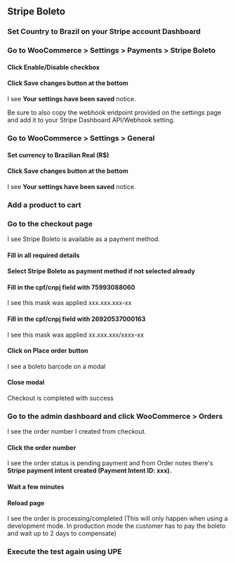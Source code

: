 ## Stripe Boleto

### Set Country to Brazil on your Stripe account Dashboard

### Go to WooCommerce > Settings > Payments > Stripe Boleto

#### Click Enable/Disable checkbox

#### Click Save changes button at the bottom

I see **Your settings have been saved** notice.

Be sure to also copy the webhook endpoint provided on the settings page and add it to your Stripe Dashboard API/Webhook setting.

### Go to WooCommerce > Settings > General

#### Set currency to Brazilian Real (R$)

#### Click Save changes button at the bottom

I see **Your settings have been saved** notice.

### Add a product to cart

### Go to the checkout page

I see Stripe Boleto is available as a payment method.

#### Fill in all required details

#### Select Stripe Boleto as payment method if not selected already

#### Fill in the cpf/cnpj field with 75993088060

I see this mask was applied xxx.xxx.xxx-xx

#### Fill in the cpf/cnpj field with 26920537000163

I see this mask was applied xx.xxx.xxx/xxxx-xx

#### Click on **Place order** button

I see a boleto barcode on a modal

#### Close modal

Checkout is completed with success

### Go to the admin dashboard and click WooCommerce > Orders

I see the order number I created from checkout.

#### Click the order number

I see the order status is pending payment and from Order notes there's **Stripe payment intent created (Payment Intent ID: xxx)**.

#### Wait a few minutes

#### Reload page
I see the order is processing/completed (This will only happen when using a development mode. In production mode the customer has to pay the boleto and wait up to 2 days to compensate)

### Execute the test again using UPE
